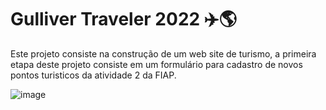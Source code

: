 # Gulliver Traveler 2022 ✈️​🌎​

Este projeto consiste na construção de um web site de turismo, a primeira etapa deste projeto consiste em um formulário para cadastro de novos pontos turisticos da atividade 2 da FIAP.

![image](https://user-images.githubusercontent.com/37550557/188358590-6eabf7b8-5bc8-49c4-9ff9-78139358c8e3.png)

